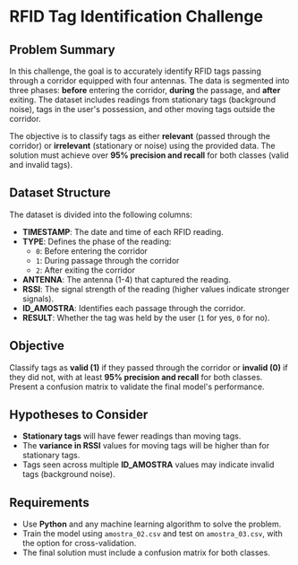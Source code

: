 # RFID Tag Identification Challenge

## Problem Summary
In this challenge, the goal is to accurately identify RFID tags passing through a corridor equipped with four antennas. The data is segmented into three phases: **before** entering the corridor, **during** the passage, and **after** exiting. The dataset includes readings from stationary tags (background noise), tags in the user's possession, and other moving tags outside the corridor.

The objective is to classify tags as either **relevant** (passed through the corridor) or **irrelevant** (stationary or noise) using the provided data. The solution must achieve over **95% precision and recall** for both classes (valid and invalid tags).

## Dataset Structure
The dataset is divided into the following columns:

- **TIMESTAMP**: The date and time of each RFID reading.
- **TYPE**: Defines the phase of the reading:
  - `0`: Before entering the corridor
  - `1`: During passage through the corridor
  - `2`: After exiting the corridor
- **ANTENNA**: The antenna (1-4) that captured the reading.
- **RSSI**: The signal strength of the reading (higher values indicate stronger signals).
- **ID_AMOSTRA**: Identifies each passage through the corridor.
- **RESULT**: Whether the tag was held by the user (`1` for yes, `0` for no).

## Objective
Classify tags as **valid (1)** if they passed through the corridor or **invalid (0)** if they did not, with at least **95% precision and recall** for both classes.  
Present a confusion matrix to validate the final model's performance.

## Hypotheses to Consider
- **Stationary tags** will have fewer readings than moving tags.
- The **variance in RSSI** values for moving tags will be higher than for stationary tags.
- Tags seen across multiple **ID_AMOSTRA** values may indicate invalid tags (background noise).

## Requirements
- Use **Python** and any machine learning algorithm to solve the problem.
- Train the model using `amostra_02.csv` and test on `amostra_03.csv`, with the option for cross-validation.
- The final solution must include a confusion matrix for both classes.